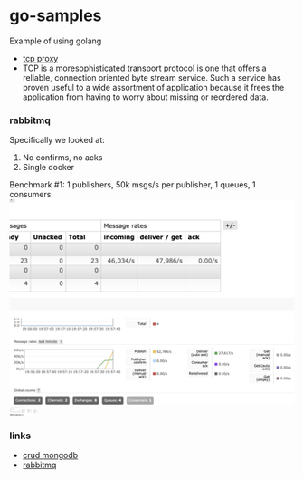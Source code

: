 # go-samples
Example of using golang

- [tcp proxy](./proxy/tcpproxy)
- TCP is a moresophisticated transport protocol is one that offers a reliable, connection oriented byte stream service. Such a service has proven useful to a wide assortment of application because it frees the application from having to worry about missing or reordered data.

### rabbitmq
Specifically we looked at:
1. No confirms, no acks
2. Single docker

Benchmark #1: 1 publishers, 50k msgs/s per publisher, 1 queues, 1 consumers
![images](./docs/images/rabbitmq-rates-deliver-50k.png)
![images](./docs/images/rabbitmq-rates-publish-50k.png)
<img width="50px" src="./docs/images/rabbitmq-rates-publish-50k.png">


### links
- [crud mongodb](https://medium.com/@kumar16.pawan/creating-a-crud-application-using-go-and-mongodb-cc077ce2d0e)
- [rabbitmq](https://www.rabbitmq.com/tutorials/tutorial-one-go.html)
